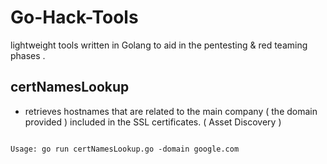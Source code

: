 # Go-Hack-Tools
lightweight tools  written in Golang to aid in the pentesting &amp; red teaming phases .


## certNamesLookup
- retrieves hostnames that are related to the main company ( the domain provided ) included in the SSL certificates. ( Asset Discovery )
```

Usage: go run certNamesLookup.go -domain google.com 
```
